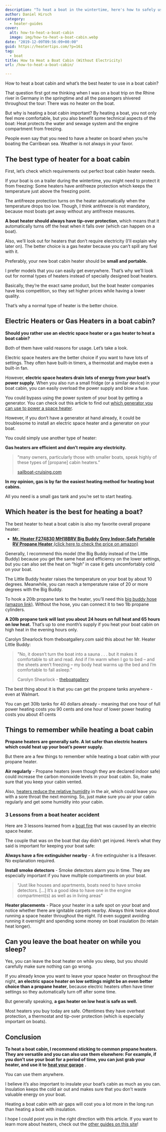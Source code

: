 ```yaml
---
description: "To heat a boat in the wintertime, here's how to safely use propane heaters in a boat cabin and why they are the best choice."
author: Daniel Hirsch
category:
  - heater-guides
cover:
  alt: how-to-heat-a-boat-cabin
  image: img/how-to-heat-a-boat-cabin.webp
date: "2019-12-09T09:56:09+00:00"
guid: https://heatertips.com/?p=161
tag:
  - boat
title: How to Heat a Boat Cabin (Without Electricity)
url: /how-to-heat-a-boat-cabin/

---
```

How to heat a boat cabin and what’s the best heater to use in a boat cabin?

That question first got me thinking when I was on a boat trip on the Rhine river in Germany in the springtime and all the passengers shivered throughout the tour: There was no heater on the boat.

But why is heating a boat cabin important? By heating a boat, you not only feel more comfortable, but you also benefit some technical aspects of the boat: Heat protects the water and sewage system and the engine compartment from freezing.

People even say that you need to have a heater on board when you’re boating the Carribean sea. Weather is not always in your favor.

## The best type of heater for a boat cabin

First, let’s check which requirements out perfect boat cabin heater needs.

If your boat is on a trailer during the wintertime, you might need to protect it from freezing: Some heaters have antifreeze protection which keeps the temperature just above the freezing point.

The antifreeze protection turns on the heater automatically when the temperature drops too low. Though, I think antifreeze is not mandatory, because most boats get away without any antifreeze measures.

**A boat heater should always have tip-over protection**, which means that it automatically turns off the heat when it falls over (which can happen on a boat).

Also, we’ll look out for heaters that don’t require electricity (I’ll explain why later on). The better choice is a gas heater because you can’t spill any fuel with it.

Preferably, your new boat cabin heater should be **small and portable.**

I prefer models that you can easily get everywhere. That’s why we’ll look out for normal types of heaters instead of specially designed boat heaters.

Basically, they’re the exact same product, but the boat heater companies have less competition, so they set higher prices while having a lower quality.

That’s why a normal type of heater is the better choice.  

## Electric Heaters or Gas Heaters in a boat cabin?

**Should you rather use an electric space heater or a gas heater to heat a boat cabin?**

Both of them have valid reasons for usage. Let’s take a look.

Electric space heaters are the better choice if you want to have lots of settings. They often have built-in timers, a thermostat and maybe even a built-in fan.

However, **electric space heaters drain lots of energy from your boat’s power supply**. When you also run a small fridge (or a similar device) in your boat cabin, you can easily overload the power supply and blow a fuse.

You could bypass using the power system of your boat by getting a generator. You can check out this article to find out [which generator you can use to power a space heater](/can-you-run-a-space-heater-off-a-generator/).

However, if you don’t have a generator at hand already, it could be troublesome to install an electric space heater and a generator on your boat.

You could simply use another type of heater:

**Gas heaters are efficient and don’t require any electricity.**

> “many owners, particularly those with smaller boats, speak highly of these types of \[propane\] cabin heaters.”
>
> [sailboat-cruising.com](https://www.sailboat-cruising.com/boat-cabin-heater.html)

**In my opinion, gas is by far the easiest heating method for heating boat cabins.**

All you need is a small gas tank and you’re set to start heating.

## Which heater is the best for heating a boat?

The best heater to heat a boat cabin is also my favorite overall propane heater:

- [**Mr. Heater F274830 MH18BRV Big Buddy Grey Indoor-Safe Portable RV Propane Heater** (click here to check the price on amazon)](https://www.amazon.com/dp/B01DD6C4TC/ref=as_li_ss_tl?aaxitk=1wnh4mqZG3hBfF42sBPf-g&pd_rd_i=B01DD6C4TC&pf_rd_p=44fc3e0f-4b9e-4ed8-b33b-363a7257163d&hsa_cr_id=7072875500101&sb-ci-n=productDescription&sb-ci-v=Mr.%20Heater%20F274830%20MH18BRV%20Big%20Buddy%20Grey%20Indoor-Safe%20Portable%20RV%20Propane%20Heater%20(4,000%20,%209,000%20and%2018,000%20BTU)&linkCode=ll1&tag=heatertips-20&linkId=8408fee928eda3af7fc85f79a88265f5&language=en_US)

Generally, I recommend this model (the Big Buddy instead of the Little Buddy) because you get the same heat and efficiency on the lower settings, but you can also set the heat on “high” in case it gets uncomfortably cold on your boat.

The Little Buddy heater raises the temperature on your boat by about 10 degrees. Meanwhile, you can reach a temperature raise of 20 or more degrees with the Big Buddy.

To hook a 20lb propane tank to the heater, you’ll need this [big buddy hose (amazon link)](https://www.amazon.com/12ft-Big-Buddy-Hose-Regulator/dp/B000UC7966/ref=as_li_ss_tl?_encoding=UTF8&pd_rd_i=B000UC7966&pd_rd_r=dfdf7464-c2e7-4f34-b5e5-7f5161b5156c&pd_rd_w=feC55&pd_rd_wg=hrs4v&pf_rd_p=09627863-9889-4290-b90a-5e9f86682449&pf_rd_r=0BFN6K9R12DMYS725289&psc=1&refRID=0BFN6K9R12DMYS725289&linkCode=ll1&tag=heatertips-20&linkId=215658d48b925e9109462a01982e2d1f&language=en_US). Without the hose, you can connect it to two 1lb propane cylinders.

**A 20lb propane tank will last you about 24 hours on full heat and 65 hours on low heat.** That’s up to one month’s supply if you heat your boat cabin on high heat in the evening hours only.

Carolyn Shearlock from theboatgallery.com said this about her Mr. Heater Little Buddy:

> "No, it doesn’t turn the boat into a sauna . . . but it makes it comfortable to sit and read. And if I’m warm when I go to bed – and the sheets aren’t freezing – my body heat warms up the bed and I’m comfortable to fall asleep."
>
>  Carolyn Shearlock - [theboatgallery](https://theboatgalley.com/little-buddy-heater/)

The best thing about it is that you can get the propane tanks anywhere - even at Walmart.

You can get 30lb tanks for 40 dollars already - meaning that one hour of full power heating costs you 90 cents and one hour of lower power heating costs you about 41 cents

## Things to remember while heating a boat cabin

**Propane heaters are generally safe. A lot safer than electric heaters which could heat up your boat’s power supply.**

But there are a few things to remember while heating a boat cabin with your propane heater.

**Air regularly** \- Propane heaters (even though they are declared indoor safe) could increase the carbon monoxide levels in your boat cabin. So, make sure that you keep your cabin vented.

Also, [heaters reduce the relative humidity](/will-a-space-heater-dehumidify-a-room/) in the air, which could leave you with a sore throat the next morning. So, just make sure you air your cabin regularly and get some humidity into your cabin.

### 3 Lessons from a boat heater accident

Here are 3 lessons learned from a [boat fire](https://theboatgalley.com/3-lessons-from-a-boat-fire/) that was caused by an electric space heater.

The couple that was on the boat that day didn’t get injured. Here’s what they said is important for keeping your boat safe:

**Always have a fire extinguisher nearby** \- A fire extinguisher is a lifesaver. No explanation required.

**Install smoke detectors** \- Smoke detectors alarm you in time. They are especially important if you have multiple compartments on your boat.

> “Just like houses and apartments, boats need to have smoke detectors. \[...\] It’s a good idea to have one in the engine compartment(s) as well as in living areas”

**Heater placements** \- Place your heater in a safe spot on your boat and notice whether there are ignitable carpets nearby. Always think twice about running a space heater throughout the night. I’d even suggest avoiding running it overnight and spending some money on boat insulation (to retain heat longer).

## Can you leave the boat heater on while you sleep?

Yes, you can leave the boat heater on while you sleep, but you should carefully make sure nothing can go wrong.

If you already know you want to leave your space heater on throughout the night, **an electric space heater on low settings might be an even better choice than a propane heater**, because electric heaters often have timer settings so they automatically turn off after some time.

But generally speaking, **a gas heater on low heat is safe as well.**

Most heaters you buy today are safe. Oftentimes they have overheat protection, a thermostat and tip-over protection (which is especially important on boats).

## Conclusion

**To heat a boat cabin, I recommend sticking to common propane heaters. They are versatile and you can also use them elsewhere: For example, if you don’t use your boat for a period of time, you can just grab your heater, and use it to** [**heat your garage**](/5-ways-to-heat-a-garage-without-insulation/) **.**

You can use them anywhere.

I believe it’s also important to insulate your boat’s cabin as much as you can. Insulation keeps the cold air out and makes sure that you don’t waste valuable energy on your boat.

Heating a boat cabin with air gaps will cost you a lot more in the long run than heating a boat with insulation.

I hope I could point you in the right direction with this article. If you want to learn more about heaters, check out the [other guides on this site](https://heatertips.com)!
